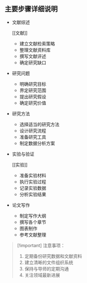 ## 主要步骤详细说明

- 文献综述
    
    [[文献]]
    
    - 建立文献检索策略
    - 整理文献资料库
    - 撰写文献评述
    - 确定研究缺口

- 研究问题
    - 明确研究目标
    - 界定研究范围
    - 提出研究假设
    - 确定研究价值

- 研究方法
    - 选择适当的研究方法
    - 设计研究流程
    - 准备研究工具
    - 制定数据分析方案

- 实验与验证
    
    [[实验]]
    
    - 准备实验材料
    - 执行实验过程
    - 记录实验数据
    - 分析实验结果

- 论文写作
    - 制定写作大纲
    - 撰写各个章节
    - 图表制作
    - 参考文献整理

> [!important] 注意事项：
> 
>   
> 1. 定期备份研究数据和文献资料  
> 2. 建立清晰的文件组织系统  
> 3. 保持与导师的定期沟通  
> 4. 关注领域最新进展